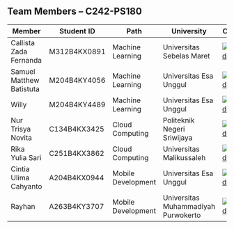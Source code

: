 ## Team Members – C242-PS180
| Member                             | Student ID        | Path                 | University                                  | Contact                              |
|------------------------------------|-------------------|----------------------|---------------------------------------------|--------------------------------------------|
| Callista Zada Fernanda             | M312B4KX0891      | Machine Learning     | Universitas Sebelas Maret                   | [![LinkedIn](https://img.shields.io/badge/LinkedIn-%230077B5.svg?logo=linkedin&logoColor=white)](https://www.linkedin.com/in/yogaciwapatra)      |
| Samuel Matthew Batistuta           | M204B4KY4056      | Machine Learning     | Universitas Esa Unggul                      | [![LinkedIn](https://img.shields.io/badge/LinkedIn-%230077B5.svg?logo=linkedin&logoColor=white)](https://www.linkedin.com/in/samuel-matthew-batistuta-2011b5295/)   |
| Willy                              | M204B4KY4489      | Machine Learning     | Universitas Esa Unggul                      | [![LinkedIn](https://img.shields.io/badge/LinkedIn-%230077B5.svg?logo=linkedin&logoColor=white)](https://www.linkedin.com/in/willy-ho-0059832a5?utm_source=share&utm_campaign=share_via&utm_content=profile&utm_medium=android_app )          |
| Nur Trisya Novita                  | C134B4KX3425      | Cloud Computing      | Politeknik Negeri Sriwijaya                 | [![LinkedIn](https://img.shields.io/badge/LinkedIn-%230077B5.svg?logo=linkedin&logoColor=white)](https://www.linkedin.com/in/nur-trisya-n-a41441322 )          |
| Rika Yulia Sari                    | C251B4KX3862      | Cloud Computing      | Universitas Malikussaleh                    | [![LinkedIn](https://img.shields.io/badge/LinkedIn-%230077B5.svg?logo=linkedin&logoColor=white)](https://www.linkedin.com/in/rika-yulia-sari-578954293?utm_source=share&utm_campaign=share_via&utm_content=profile&utm_medium=android_app )       |
| Cintia Ulima Cahyanto              |  A204B4KX0944     | Mobile Development   | Universitas Esa Unggul                      | [![LinkedIn](https://img.shields.io/badge/LinkedIn-%230077B5.svg?logo=linkedin&logoColor=white)](https://www.linkedin.com/in/cintia-ulima-2874591a7 )        |
  | Rayhan                           | A263B4KY3707      | Mobile Development   | Universitas Muhammadiyah Purwokerto         | [![LinkedIn](https://img.shields.io/badge/LinkedIn-%230077B5.svg?logo=linkedin&logoColor=white)](https://www.linkedin.com/in/rayhan-ray-022933244/)                 
